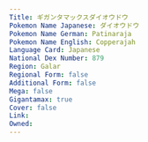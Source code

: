 ```yaml
---
﻿Title: ギガンタマックスダイオウドウ
Pokemon Name Japanese: ダイオウドウ
Pokemon Name German: Patinaraja
Pokemon Name English: Copperajah
Language Card: Japanese
National Dex Number: 879
Region: Galar
Regional Form: false
Additional Form: false
Mega: false
Gigantamax: true
Cover: false
Link: 
Owned: 
---
```

